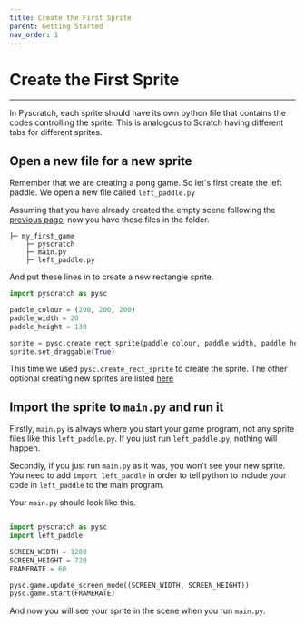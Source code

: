 ```yaml
---
title: Create the First Sprite
parent: Getting Started
nav_order: 1
---
```

# Create the First Sprite
---
In Pyscratch, each sprite should have its own python file that contains the codes controlling the sprite. This is analogous to Scratch having different tabs for different sprites.   

## Open a new file for a new sprite
Remember that we are creating a pong game. So let's first create the left paddle. We open a new file called `left_paddle.py`

Assuming that you have already created the empty scene following the [previous page](index), now you have these files in the folder. 
```
├─ my_first_game
    ├─ pyscratch
    ├─ main.py
    ├─ left_paddle.py
```

And put these lines in to create a new rectangle sprite.
```python
import pyscratch as pysc

paddle_colour = (200, 200, 200)
paddle_width = 20
paddle_height = 130

sprite = pysc.create_rect_sprite(paddle_colour, paddle_width, paddle_height)
sprite.set_draggable(True)
```
This time we used `pysc.create_rect_sprite` to create the sprite. The other optional creating new sprites are listed [here](/pyscratch/assets-processing-functions/)

## Import the sprite to `main.py` and run it
Firstly, `main.py` is always where you start your game program, not any sprite files like this `left_paddle.py`. If you just run `left_paddle.py`, nothing will happen. 

Secondly, if you just run `main.py` as it was, you won't see your new sprite. You need to add `import left_paddle` in order to tell python to include your code in `left_paddle` to the main program. 

Your `main.py` should look like this. 
```python

import pyscratch as pysc
import left_paddle

SCREEN_WIDTH = 1280
SCREEN_HEIGHT = 720
FRAMERATE = 60

pysc.game.update_screen_mode((SCREEN_WIDTH, SCREEN_HEIGHT))
pysc.game.start(FRAMERATE)
```

And now you will see your sprite in the scene when you run `main.py`.